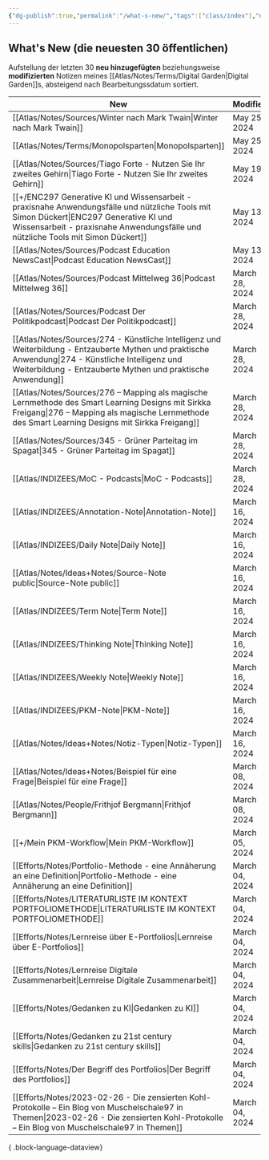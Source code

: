 ```yaml
---
{"dg-publish":true,"permalink":"/what-s-new/","tags":["class/index"],"noteIcon":""}
---
```


## What's New (die neuesten 30 öffentlichen)
Aufstellung der letzten 30 **neu hinzugefügten** beziehungsweise **modifizierten** Notizen meines [[Atlas/Notes/Terms/Digital Garden\|Digital Garden]]s, absteigend nach Bearbeitungssdatum sortiert. 


| New                                                                                                                                                                                                                           | Modified       | Ort                     |
| ----------------------------------------------------------------------------------------------------------------------------------------------------------------------------------------------------------------------------- | -------------- | ----------------------- |
| [[Atlas/Notes/Sources/Winter nach Mark Twain\|Winter nach Mark Twain]]                                                                                                                                                     | May 25, 2024   | Atlas/Notes/Sources     |
| [[Atlas/Notes/Terms/Monopolsparten\|Monopolsparten]]                                                                                                                                                                       | May 25, 2024   | Atlas/Notes/Terms       |
| [[Atlas/Notes/Sources/Tiago Forte - Nutzen Sie Ihr zweites Gehirn\|Tiago Forte - Nutzen Sie Ihr zweites Gehirn]]                                                                                                           | May 19, 2024   | Atlas/Notes/Sources     |
| [[+/ENC297 Generative KI und Wissensarbeit - praxisnahe Anwendungsfälle und nützliche Tools mit Simon Dückert\|ENC297 Generative KI und Wissensarbeit - praxisnahe Anwendungsfälle und nützliche Tools mit Simon Dückert]] | May 13, 2024   | +                       |
| [[Atlas/Notes/Sources/Podcast Education NewsCast\|Podcast Education NewsCast]]                                                                                                                                             | May 13, 2024   | Atlas/Notes/Sources     |
| [[Atlas/Notes/Sources/Podcast Mittelweg 36\|Podcast Mittelweg 36]]                                                                                                                                                         | March 28, 2024 | Atlas/Notes/Sources     |
| [[Atlas/Notes/Sources/Podcast Der Politikpodcast\|Podcast Der Politikpodcast]]                                                                                                                                             | March 28, 2024 | Atlas/Notes/Sources     |
| [[Atlas/Notes/Sources/274 - Künstliche Intelligenz und Weiterbildung - Entzauberte Mythen und praktische Anwendung\|274 - Künstliche Intelligenz und Weiterbildung - Entzauberte Mythen und praktische Anwendung]]         | March 28, 2024 | Atlas/Notes/Sources     |
| [[Atlas/Notes/Sources/276 – Mapping als magische Lernmethode des Smart Learning Designs mit Sirkka Freigang\|276 – Mapping als magische Lernmethode des Smart Learning Designs mit Sirkka Freigang]]                       | March 28, 2024 | Atlas/Notes/Sources     |
| [[Atlas/Notes/Sources/345 - Grüner Parteitag im Spagat\|345 - Grüner Parteitag im Spagat]]                                                                                                                                 | March 28, 2024 | Atlas/Notes/Sources     |
| [[Atlas/INDIZEES/MoC - Podcasts\|MoC - Podcasts]]                                                                                                                                                                          | March 28, 2024 | Atlas/INDIZEES          |
| [[Atlas/INDIZEES/Annotation-Note\|Annotation-Note]]                                                                                                                                                                        | March 16, 2024 | Atlas/INDIZEES          |
| [[Atlas/INDIZEES/Daily Note\|Daily Note]]                                                                                                                                                                                  | March 16, 2024 | Atlas/INDIZEES          |
| [[Atlas/Notes/Ideas+Notes/Source-Note public\|Source-Note public]]                                                                                                                                                         | March 16, 2024 | Atlas/Notes/Ideas+Notes |
| [[Atlas/INDIZEES/Term Note\|Term Note]]                                                                                                                                                                                    | March 16, 2024 | Atlas/INDIZEES          |
| [[Atlas/INDIZEES/Thinking Note\|Thinking Note]]                                                                                                                                                                            | March 16, 2024 | Atlas/INDIZEES          |
| [[Atlas/INDIZEES/Weekly Note\|Weekly Note]]                                                                                                                                                                                | March 16, 2024 | Atlas/INDIZEES          |
| [[Atlas/INDIZEES/PKM-Note\|PKM-Note]]                                                                                                                                                                                      | March 16, 2024 | Atlas/INDIZEES          |
| [[Atlas/Notes/Ideas+Notes/Notiz-Typen\|Notiz-Typen]]                                                                                                                                                                       | March 16, 2024 | Atlas/Notes/Ideas+Notes |
| [[Atlas/Notes/Ideas+Notes/Beispiel für eine Frage\|Beispiel für eine Frage]]                                                                                                                                               | March 08, 2024 | Atlas/Notes/Ideas+Notes |
| [[Atlas/Notes/People/Frithjof Bergmann\|Frithjof Bergmann]]                                                                                                                                                                | March 08, 2024 | Atlas/Notes/People      |
| [[+/Mein PKM-Workflow\|Mein PKM-Workflow]]                                                                                                                                                                                 | March 05, 2024 | +                       |
| [[Efforts/Notes/Portfolio-Methode - eine Annäherung an eine Definition\|Portfolio-Methode - eine Annäherung an eine Definition]]                                                                                           | March 04, 2024 | Efforts/Notes           |
| [[Efforts/Notes/LITERATURLISTE IM KONTEXT PORTFOLIOMETHODE\|LITERATURLISTE IM KONTEXT PORTFOLIOMETHODE]]                                                                                                                   | March 04, 2024 | Efforts/Notes           |
| [[Efforts/Notes/Lernreise über E-Portfolios\|Lernreise über E-Portfolios]]                                                                                                                                                 | March 04, 2024 | Efforts/Notes           |
| [[Efforts/Notes/Lernreise Digitale Zusammenarbeit\|Lernreise Digitale Zusammenarbeit]]                                                                                                                                     | March 04, 2024 | Efforts/Notes           |
| [[Efforts/Notes/Gedanken zu KI\|Gedanken zu KI]]                                                                                                                                                                           | March 04, 2024 | Efforts/Notes           |
| [[Efforts/Notes/Gedanken zu 21st century skills\|Gedanken zu 21st century skills]]                                                                                                                                         | March 04, 2024 | Efforts/Notes           |
| [[Efforts/Notes/Der Begriff des Portfolios\|Der Begriff des Portfolios]]                                                                                                                                                   | March 04, 2024 | Efforts/Notes           |
| [[Efforts/Notes/2023-02-26 - Die zensierten Kohl-Protokolle – Ein Blog von Muschelschale97 in Themen\|2023-02-26 - Die zensierten Kohl-Protokolle – Ein Blog von Muschelschale97 in Themen]]                               | March 04, 2024 | Efforts/Notes           |

{ .block-language-dataview}



